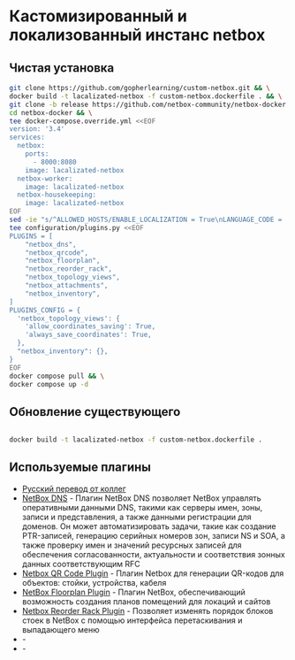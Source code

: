 # Кастомизированный и локализованный инстанс netbox

## Чистая установка
```bash
git clone https://github.com/gopherlearning/custom-netbox.git && \
docker build -t lacalizated-netbox -f custom-netbox.dockerfile . && \
git clone -b release https://github.com/netbox-community/netbox-docker.git && \
cd netbox-docker && \
tee docker-compose.override.yml <<EOF
version: '3.4'
services:
  netbox:
    ports:
      - 8000:8080
    image: lacalizated-netbox
  netbox-worker:
    image: lacalizated-netbox
  netbox-housekeeping:
    image: lacalizated-netbox
EOF
sed -ie "s/^ALLOWED_HOSTS/ENABLE_LOCALIZATION = True\nLANGUAGE_CODE = 'ru-ru'\nALLOWED_HOSTS/g" configuration/configuration.py && \
tee configuration/plugins.py <<EOF
PLUGINS = [
    "netbox_dns",
    "netbox_qrcode",
    "netbox_floorplan",
    "netbox_reorder_rack",
    "netbox_topology_views",
    "netbox_attachments",
    "netbox_inventory",
]
PLUGINS_CONFIG = {
  'netbox_topology_views': {
    'allow_coordinates_saving': True,
    'always_save_coordinates': True,
  },
  "netbox_inventory": {},
}
EOF
docker compose pull && \
docker compose up -d


```

## Обновление существующего
```bash

docker build -t lacalizated-netbox -f custom-netbox.dockerfile .

```


## Используемые плагины
- [Русский перевод от коллег](https://github.com/EdwardFuchs/netbox_translation)
- [NetBox DNS](https://github.com/peteeckel/netbox-plugin-dns) - Плагин NetBox DNS позволяет NetBox управлять оперативными данными DNS, такими как серверы имен, зоны, записи и представления, а также данными регистрации для доменов. Он может автоматизировать задачи, такие как создание PTR-записей, генерацию серийных номеров зон, записи NS и SOA, а также проверку имен и значений ресурсных записей для обеспечения согласованности, актуальности и соответствия зонных данных соответствующим RFC
- [Netbox QR Code Plugin](https://github.com/netbox-community/netbox-qrcode) - Плагин Netbox для генерации QR-кодов для объектов: стойки, устройства, кабеля
- [NetBox Floorplan Plugin](https://github.com/netbox-community/netbox-floorplan-plugin) - Плагин NetBox, обеспечивающий возможность создания планов помещений для локаций и сайтов
- [Netbox Reorder Rack Plugin](https://github.com/minitriga/netbox-reorder-rack/) - Позволяет изменять порядок блоков стоек в NetBox с помощью интерфейса перетаскивания и выпадающего меню
- []() - 
- []() - 